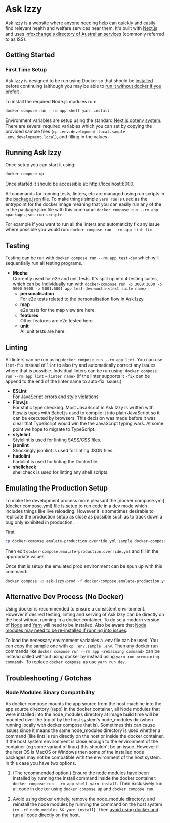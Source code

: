 # Ask Izzy

Ask Izzy is a website where anyone needing help can quickly and easily find relevant health and welfare services near them. It's built with [Next.js](https://nextjs.org/) and uses [Infoxchange's directory of Australian services](https://www.infoxchange.org/au/products-and-services/service-directory) (commonly referred to as ISS).

## Getting Started

### First Time Setup
Ask Izzy is designed to be run using Docker so that should be [installed](https://docs.docker.com/install/) before continuing (although you may be able to [run it without docker if you prefer](#alternative-dev-process-no-docker)).

To install the required Node.js modules run:
```bash
docker compose run --rm app shell yarn install
```

Environment variables are setup using the standard [Next.js dotenv system](https://nextjs.org/docs/basic-features/environment-variables). There are several required variables which you can set by copying the provided sample files (`cp .env.development.local.sample .env.development.local`), and filling in the values.

## Running Ask Izzy

Once setup you can start it using:
```bash
docker compose up
```

Once started it should be accessible at: http://localhost:8000.

All commands for running tests, linters, etc are managed using run scripts in the [package.json](package.json) file. To make things simple `yarn run` is used as the entrypoint for the docker image meaning that you can easily run any of the in the package.json file with this command: `docker compose run --rm app <package.json run script>`

For example if you want to run all the linters and automaticity fix any issue where possible you would run: `docker compose run --rm app lint-fix`

## Testing
Testing can be run with `docker compose run --rm app test-dev` which will sequentially run all testing programs.

- **Mocha**\
  Currently used for e2e and unit tests. It's split up into 4 testing suites, which can be individually run with `docker-compose run -p 3000:3000 -p 5000:5000 -p 5001:5001 app test-dev-mocha-<test suite name>`
    - **personalisation**\
      For e2e tests related to the personalisation flow in Ask Izzy.
    - **map**\
      e2e tests for the map view are here.
    - **features**\
      Other features are e2e tested here.
    - **unit**\
      All unit tests are here.

## Linting
All linters can be run using `docker compose run --rm app lint`. You can use `lint-fix` instead of `lint` to also try and automatically correct any issues where that is possible. Indvidual linters can be run using: `docker compose run --rm app lint-<linter name>` (if the linter supports it `-fix` can be append to the end of the linter name to auto-fix issues.)

- **ESLint**\
  For JavaScript errors and style violations
- **Flow.js**\
  For static type checking. Most JavaScript in Ask Izzy is written with [Flow.js](https://flow.org/) types with Babel.js used to compile it into plain JavaScript so it can be executed by browsers. This decision was made before it was clear that TypeScript would win the the JavaScript typing wars. At some point we hope to migrate to TypeScript.
- **stylelint**\
  Stylelint is used for linting SASS/CSS files.
- **jsonlint**\
  Shockingly jsonlint is used for linting JSON files.
- **hadolint**\
  hadolint is used for linting the Dockerfile.
- **shellcheck**\
  shellcheck is used for linting any shell scripts.


## Emulating the Production Setup
To make the development process more pleasant the [docker compose.yml](docker compose.yml) file is setup to run code in a dev mode which includes things like live reloading. However it is sometimes desirable to replicate the production setup as close as possible such as to track down a bug only exhibited in production.

First
```bash
cp docker-compose.emulate-production.override.yml.sample docker-compose.emulate-production.override.yml
```

Then edit `docker-compose.emulate-production.override.yml` and fill in the appropriate values.

Once that is setup the emulated prod environment can be spun up with this command:

```bash
docker compose -p ask-izzy-prod -f docker-compose.emulate-production.yml -f docker-compose.emulate-production.override.yml up --build --scale app=2
```

## Alternative Dev Process (No Docker)
Using docker is recommended to ensure a consistent environment. However if desired testing, linting and serving of  Ask Izzy can be directly on the host without running in a docker container. To do so a modern version of [Node](https://nodejs.org/en/) and [Yarn](https://yarnpkg.com/lang/en/) will need to be installed. Also be aware that [Node modules may need to be re-installed if running into issues](#node-modules-binary-compatibility).

To load the necessary environment variables a .env file can be used. You can copy the sample one with `cp .env.sample .env`. Then any docker run commands like `docker compose run --rm app <remaining command>` can be instead called without using docker by instead using `yarn run <remaining command>`. To replace `docker compose up` use `yarn run dev`.

## Troubleshooting / Gotchas

### Node Modules Binary Compatibility
As docker compose mounts the app source from the host machine into the app source directory (/app) in the docker container, all Node modules that were installed into the node_modules directory at image build time will be mounted over the top of by the host system's node_modules dir (when running locally with docker compose that is). Sometimes this can cause issues since it means the same node_modules directory is used whether a command (like lint) is run directly on the host or inside the docker container. If the host system environment is close enough to the environment of the container (eg some variant of linux) this shouldn't be an issue. However if the host OS is MacOS or Windows then some of the installed node packages may not be compatible with the environment of the host system. In this case you have two options.

  1) (The recommended option.) Ensure the node modules have been installed by running the install command inside the docker container: `docker compose run --rm app shell yarn install`. Then exclusively run all code in docker using `docker compose up` and `docker compose run`.

  2) Avoid using docker entirely, remove the node_module directory, and reinstall the node modules by running the command on the host system (`rm -rf node_modules && yarn install`). Then [avoid using docker and run all code directly on the host](#alternative-dev-process-no-docker).
